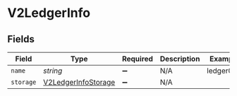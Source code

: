 # V2LedgerInfo


## Fields

| Field                                                             | Type                                                              | Required                                                          | Description                                                       | Example                                                           |
| ----------------------------------------------------------------- | ----------------------------------------------------------------- | ----------------------------------------------------------------- | ----------------------------------------------------------------- | ----------------------------------------------------------------- |
| `name`                                                            | *string*                                                          | :heavy_minus_sign:                                                | N/A                                                               | ledger001                                                         |
| `storage`                                                         | [V2LedgerInfoStorage](../../models/shared/v2ledgerinfostorage.md) | :heavy_minus_sign:                                                | N/A                                                               |                                                                   |